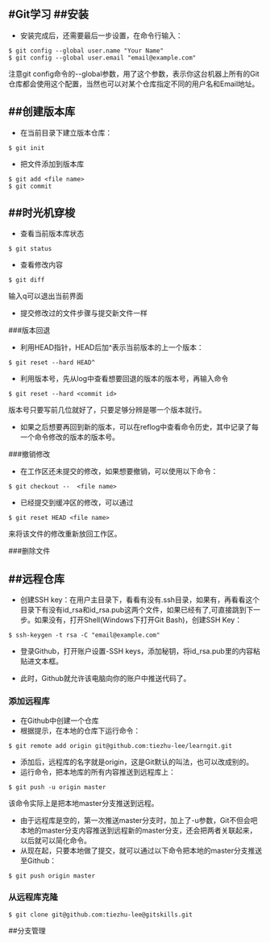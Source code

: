 #Git学习
##安装
---
* 安装完成后，还需要最后一步设置，在命令行输入：

```
$ git config --global user.name "Your Name"
$ git config --global user.email "email@example.com"
```

注意git config命令的--global参数，用了这个参数，表示你这台机器上所有的Git仓库都会使用这个配置，当然也可以对某个仓库指定不同的用户名和Email地址。 

         
##创建版本库
---
* 在当前目录下建立版本仓库：


```
$ git init 
```

* 把文件添加到版本库

```shell
$ git add <file name>
$ git commit
```

##时光机穿梭
---

* 查看当前版本库状态


```shell
$ git status
```

* 查看修改内容

```shell
$ git diff
```

输入q可以退出当前界面

* 提交修改过的文件步骤与提交新文件一样

###版本回退
*  利用HEAD指针，HEAD后加^表示当前版本的上一个版本：
```shell
$ git reset --hard HEAD^
```

* 利用版本号，先从log中查看想要回退的版本的版本号，再输入命令
```shell
$ git reset --hard <commit id>
```
版本号只要写前几位就好了，只要足够分辨是哪一个版本就行。

* 如果之后想要再回到新的版本，可以在reflog中查看命令历史，其中记录了每一个命令修改的版本的版本号。

###撤销修改
* 在工作区还未提交的修改，如果想要撤销，可以使用以下命令：
```shell
$ git checkout --  <file name>
```
* 已经提交到缓冲区的修改，可以通过
```shell
$ git reset HEAD <file name>
```
来将该文件的修改重新放回工作区。

###删除文件

##远程仓库
---
* 创建SSH key：在用户主目录下，看看有没有.ssh目录，如果有，再看看这个目录下有没有id_rsa和id_rsa.pub这两个文件，如果已经有了,可直接跳到下一步。如果没有，打开Shell(Windows下打开Git Bash)，创建SSH Key：
```shell
$ ssh-keygen -t rsa -C "email@example.com"
```
* 登录Github，打开账户设置-SSH keys，添加秘钥，将id_rsa.pub里的内容粘贴进文本框。

* 此时，Github就允许该电脑向你的账户中推送代码了。

### 添加远程库
* 在Github中创建一个仓库
* 根据提示，在本地的仓库下运行命令：
```shell 
$ git remote add origin git@github.com:tiezhu-lee/learngit.git
```
* 添加后，远程库的名字就是origin，这是Git默认的叫法，也可以改成别的。
* 运行命令，把本地库的所有内容推送到远程库上：
```shell
$ git push -u origin master
```
该命令实际上是把本地master分支推送到远程。

* 由于远程库是空的，第一次推送master分支时，加上了-u参数，Git不但会吧本地的master分支内容推送到远程新的master分支，还会把两者关联起来，以后就可以简化命令。
* 从现在起，只要本地做了提交，就可以通过以下命令把本地的master分支推送至Github：
```shell
$ git push origin master
```
### 从远程库克隆
```shell
$ git clone git@github.com:tiezhu-lee@gitskills.git
```

##分支管理
